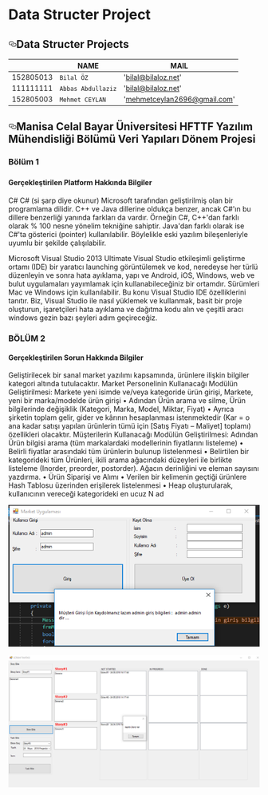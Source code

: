 # Data Structer Project


<article class="markdown-body entry-content" itemprop="text"><h1><a id="user-content-software-construction-course-----scrum-project" class="anchor" aria-hidden="true" href="#software-construction-course-----scrum-project"><svg class="octicon octicon-link" viewBox="0 0 16 16" version="1.1" width="16" height="16" aria-hidden="true"><path fill-rule="evenodd" d="M4 9h1v1H4c-1.5 0-3-1.69-3-3.5S2.55 3 4 3h4c1.45 0 3 1.69 3 3.5 0 1.41-.91 2.72-2 3.25V8.59c.58-.45 1-1.27 1-2.09C10 5.22 8.98 4 8 4H4c-.98 0-2 1.22-2 2.5S3 9 4 9zm9-3h-1v1h1c1 0 2 1.22 2 2.5S13.98 12 13 12H9c-.98 0-2-1.22-2-2.5 0-.83.42-1.64 1-2.09V6.25c-1.09.53-2 1.84-2 3.25C6 11.31 7.55 13 9 13h4c1.45 0 3-1.69 3-3.5S14.5 6 13 6z"></path></svg></a>Data Structer Projects</h1>
<table>
<thead>
<tr>
<th></th>
<th>NAME</th>
<th>MAIL</th>
</tr>
</thead>
<tbody>
<tr>
<td>152805013</td>
<td><code>Bilal ÖZ</code></td>
<td>'<a href="mailto:bilal@bilaloz.net">bilal@bilaloz.net</a>'</td>
</tr>
<tr>
<td>111111111</td>
<td><code>Abbas Abdullaziz</code></td>
<td>'<a href="mailto:bilal@bilaloz.net">bilal@bilaloz.net</a>'</td>
</tr>
<tr>
<td>152805003</td>
<td><code>Mehmet CEYLAN</code></td>
<td>'<a href="mailto:mehmetceylan2696@gmail.com">mehmetceylan2696@gmail.com</a>'</td>
</tr></tbody></table>

<h2><a id="user-content-a-better-way-of-building-products" class="anchor" aria-hidden="true" href="#a-better-way-of-building-products"><svg class="octicon octicon-link" viewBox="0 0 16 16" version="1.1" width="16" height="16" aria-hidden="true"><path fill-rule="evenodd" d="M4 9h1v1H4c-1.5 0-3-1.69-3-3.5S2.55 3 4 3h4c1.45 0 3 1.69 3 3.5 0 1.41-.91 2.72-2 3.25V8.59c.58-.45 1-1.27 1-2.09C10 5.22 8.98 4 8 4H4c-.98 0-2 1.22-2 2.5S3 9 4 9zm9-3h-1v1h1c1 0 2 1.22 2 2.5S13.98 12 13 12H9c-.98 0-2-1.22-2-2.5 0-.83.42-1.64 1-2.09V6.25c-1.09.53-2 1.84-2 3.25C6 11.31 7.55 13 9 13h4c1.45 0 3-1.69 3-3.5S14.5 6 13 6z"></path></svg></a>Manisa Celal Bayar Üniversitesi HFTTF Yazılım Mühendisliği Bölümü Veri Yapıları Dönem Projesi</h2>

<h3>Bölüm 1</h3>
<h5>

<h4>Gerçekleştirilen Platform Hakkında Bilgiler</h4>

C#
C# (si şarp diye okunur) Microsoft tarafından geliştirilmiş olan bir programlama dilidir. C++ ve Java dillerine oldukça benzer, ancak C#'ın bu dillere benzerliği yanında farkları da vardır. Örneğin C#, C++'dan farklı olarak % 100 nesne yönelim tekniğine sahiptir. Java'dan farklı olarak ise C#'ta gösterici (pointer) kullanılabilir. Böylelikle eski yazılım bileşenleriyle uyumlu bir şekilde çalışılabilir.

Microsoft Visual Studio 2013 Ultimate
Visual Studio etkileşimli geliştirme ortamı (IDE) bir yaratıcı launching görüntülemek ve kod, neredeyse her türlü düzenleyin ve sonra hata ayıklama, yapı ve Android, iOS, Windows, web ve bulut uygulamaları yayımlamak için kullanabileceğiniz bir ortamdır. Sürümleri Mac ve Windows için kullanılabilir. Bu konu Visual Studio IDE özelliklerini tanıtır. Biz, Visual Studio ile nasıl yüklemek ve kullanmak, basit bir proje oluşturun, işaretçileri hata ayıklama ve dağıtma kodu alın ve çeşitli aracı windows gezin bazı şeyleri adım geçireceğiz.





<h3>BÖLÜM 2</h3>



<h4>Gerçekleştirilen Sorun Hakkında Bilgiler</h4>

Geliştirilecek bir sanal market yazılımı kapsamında, ürünlere ilişkin bilgiler kategori altında tutulacaktır.
Market Personelinin Kullanacağı Modülün Geliştirilmesi:
Markete yeni isimde ve/veya kategoride ürün girişi, Markete, yeni bir marka/modelde ürün girişi • Adından Ürün arama ve silme, Ürün bilgilerinde değişiklik (Kategori, Marka, Model, Miktar, Fiyat)  • Ayrıca şirketin toplam gelir, gider ve kârının hesaplanması istenmektedir (Kar = o ana kadar satışı yapılan ürünlerin tümü için [Satış Fiyatı – Maliyet] toplamı) özellikleri olacaktır.
Müşterilerin Kullanacağı Modülün Geliştirilmesi:
Adından Ürün bilgisi arama (tüm markalardaki modellerinin fiyatlarını listeleme) • Belirli fiyatlar arasındaki tüm ürünlerin bulunup listelenmesi • Belirtilen bir kategorideki tüm Ürünleri, ikili arama ağacındaki düzeyleri ile birlikte listeleme (Inorder, preorder, postorder). Ağacın derinliğini ve eleman sayısını yazdırma. • Ürün Siparişi ve Alımı  • Verilen bir kelimenin geçtiği ürünlere Hash Tablosu üzerinden erişilerek listelenmesi • Heap oluşturularak, kullanıcının vereceği kategorideki en ucuz N ad

<p><a target="_blank" href="https://github.com/bilaloz/DataStructerProjectsVirtualMarket/blob/master/Images/images1.png"><img src="https://github.com/bilaloz/DataStructerProjectsVirtualMarket/blob/master/Images/images1.png" alt="alt text" style="max-width:100%;"></a></p>
<p><a target="_blank" href="https://github.com/bilaloz/DataStructerProjectsVirtualMarket/blob/master/Images/images2.png"><img src="https://github.com/bilaloz/Scrum-Project/blob/master/Images/images2.png" alt="alt text" style="max-width:100%;"></a></p>
